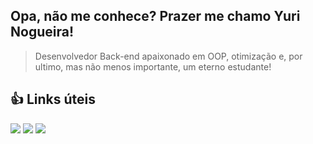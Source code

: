 
## Opa, não me conhece? Prazer me chamo <strong>Yuri Nogueira</strong>!

> Desenvolvedor Back-end apaixonado em OOP, otimização e, por ultimo, mas não menos importante, um eterno estudante!

## :thumbsup: Links úteis

[<img src="https://img.shields.io/badge/GitHub-Pessoal-green?style=for-the-badge&logo=github">](https://github.com/yurinogueira)
[<img src="https://img.shields.io/badge/GitHub-EterniaServer-1166BB?style=for-the-badge&logo=github">](https://github.com/EterniaServer)
[<img src="https://img.shields.io/badge/LinkedIn-Yuri%20Nogueira-blue?style=for-the-badge&logo=linkedin">](https://www.linkedin.com/in/yuri-nogueira-moreira-da-silva/)
